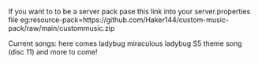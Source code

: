 If you want to to be a server pack pase this link into your server.properties file
eg:resource-pack=https\://github.com/Haker144/custom-music-pack/raw/main/custommusic.zip

Current songs:
here comes ladybug
miraculous ladybug S5 theme song (disc 11)
and more to come!
